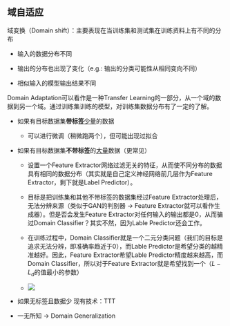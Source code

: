 ## 域自适应

域变换（Domain shift）：主要表现在当训练集和测试集在训练资料上有不同的分布

* 输入的数据分布不同

* 输出的分布也出现了变化（e.g.: 输出的分类可能性从相同变向不同）

* 相似输入的模型输出结果不同

Domain Adaptation可以看作是一种Transfer Learning的一部分，从一个域的数据到另一个域。通过训练集训练的模型，对训练集数据分布有了一定的了解。

* 如果有目标数据集**带标签**<u>少量</u>的数据
  
  * 可以进行微调（稍微跑两个），但可能出现过拟合

* 如果有目标数据集**不带标签**的<u>大量</u>数据（更常见）
  
  * 设置一个Feature Extractor网络过滤无关的特征，从而使不同分布的数据具有相同的数据分布（其实就是自己定义神经网络前几层作为Feature Extractor，剩下就是Label Predictor）。
  
  * 目标是把训练集和其他不带标签的数据集经过Feature Extractor处理后，无法分辨来源（类似于GAN的判别器 $\rightarrow$ Feature Extractor就可以看作生成器）。但是否会发生Feature Extractor对任何输入的输出都是0，从而骗过Domain Classifier？其实不然，因为Lable Predictor还会工作。
  
  * 在训练过程中，Domain Classifier就是一个二元分类问题（我们的目标是追求无法分辨，即准确率趋近于0），而Lable Predictor是希望分类的越精准越好。因此，Feature Extractor希望Lable Predictor精度越来越高，而Domain Classifier，所以对于Feature Extractor就是希望找到一个（$L-L_d$的值最小的参数）
  
  * ![](C:\Users\lenovo\AppData\Roaming\marktext\images\2025-06-04-18-29-06-image.png)

* 如果无标签且数据少 现有技术：TTT

* 一无所知 $\rightarrow$ Domain Generalization
